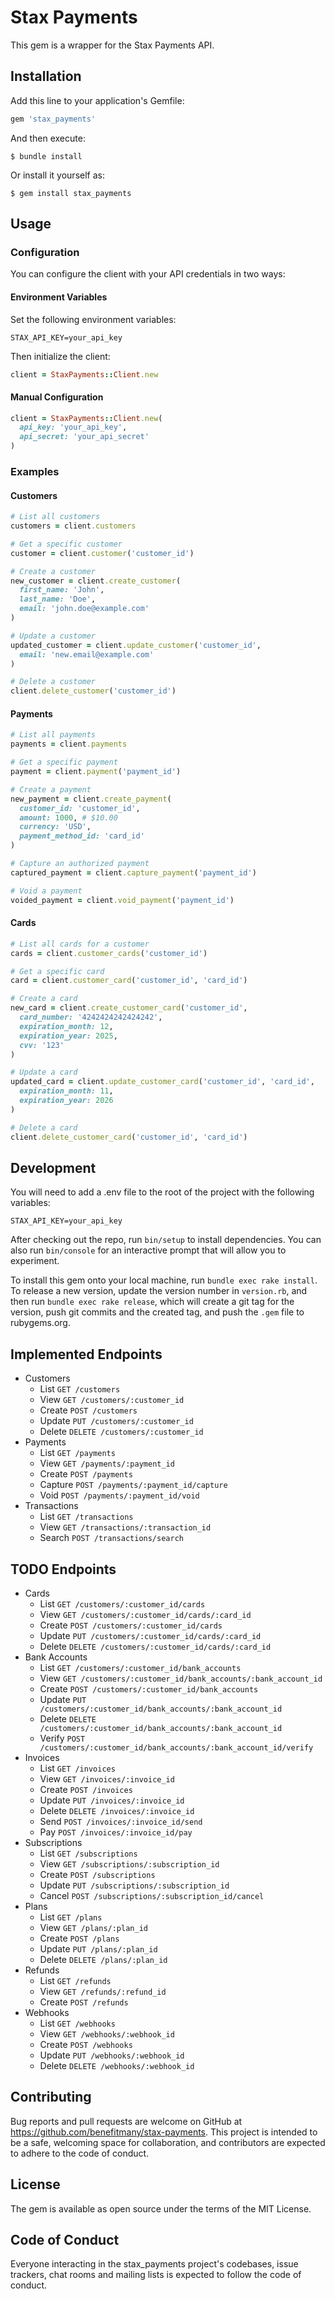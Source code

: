 # Stax Payments

This gem is a wrapper for the Stax Payments API.

## Installation

Add this line to your application's Gemfile:

```ruby
gem 'stax_payments'
```

And then execute:

```
$ bundle install
```

Or install it yourself as:

```
$ gem install stax_payments
```

## Usage

### Configuration

You can configure the client with your API credentials in two ways:

#### Environment Variables

Set the following environment variables:

```
STAX_API_KEY=your_api_key
```

Then initialize the client:

```ruby
client = StaxPayments::Client.new
```

#### Manual Configuration

```ruby
client = StaxPayments::Client.new(
  api_key: 'your_api_key',
  api_secret: 'your_api_secret'
)
```

### Examples

#### Customers

```ruby
# List all customers
customers = client.customers

# Get a specific customer
customer = client.customer('customer_id')

# Create a customer
new_customer = client.create_customer(
  first_name: 'John',
  last_name: 'Doe',
  email: 'john.doe@example.com'
)

# Update a customer
updated_customer = client.update_customer('customer_id',
  email: 'new.email@example.com'
)

# Delete a customer
client.delete_customer('customer_id')
```

#### Payments

```ruby
# List all payments
payments = client.payments

# Get a specific payment
payment = client.payment('payment_id')

# Create a payment
new_payment = client.create_payment(
  customer_id: 'customer_id',
  amount: 1000, # $10.00
  currency: 'USD',
  payment_method_id: 'card_id'
)

# Capture an authorized payment
captured_payment = client.capture_payment('payment_id')

# Void a payment
voided_payment = client.void_payment('payment_id')
```

#### Cards

```ruby
# List all cards for a customer
cards = client.customer_cards('customer_id')

# Get a specific card
card = client.customer_card('customer_id', 'card_id')

# Create a card
new_card = client.create_customer_card('customer_id',
  card_number: '4242424242424242',
  expiration_month: 12,
  expiration_year: 2025,
  cvv: '123'
)

# Update a card
updated_card = client.update_customer_card('customer_id', 'card_id',
  expiration_month: 11,
  expiration_year: 2026
)

# Delete a card
client.delete_customer_card('customer_id', 'card_id')
```

## Development

You will need to add a .env file to the root of the project with the following variables:

```
STAX_API_KEY=your_api_key
```

After checking out the repo, run `bin/setup` to install dependencies. You can also run `bin/console` for an interactive prompt that will allow you to experiment.

To install this gem onto your local machine, run `bundle exec rake install`. To release a new version, update the version number in `version.rb`, and then run `bundle exec rake release`, which will create a git tag for the version, push git commits and the created tag, and push the `.gem` file to rubygems.org.

## Implemented Endpoints

* Customers
  * List `GET /customers`
  * View `GET /customers/:customer_id`
  * Create `POST /customers`
  * Update `PUT /customers/:customer_id`
  * Delete `DELETE /customers/:customer_id`
* Payments
  * List `GET /payments`
  * View `GET /payments/:payment_id`
  * Create `POST /payments`
  * Capture `POST /payments/:payment_id/capture`
  * Void `POST /payments/:payment_id/void`
* Transactions
  * List `GET /transactions`
  * View `GET /transactions/:transaction_id`
  * Search `POST /transactions/search`

## TODO Endpoints
* Cards
  * List `GET /customers/:customer_id/cards`
  * View `GET /customers/:customer_id/cards/:card_id`
  * Create `POST /customers/:customer_id/cards`
  * Update `PUT /customers/:customer_id/cards/:card_id`
  * Delete `DELETE /customers/:customer_id/cards/:card_id`
* Bank Accounts
  * List `GET /customers/:customer_id/bank_accounts`
  * View `GET /customers/:customer_id/bank_accounts/:bank_account_id`
  * Create `POST /customers/:customer_id/bank_accounts`
  * Update `PUT /customers/:customer_id/bank_accounts/:bank_account_id`
  * Delete `DELETE /customers/:customer_id/bank_accounts/:bank_account_id`
  * Verify `POST /customers/:customer_id/bank_accounts/:bank_account_id/verify`
* Invoices
  * List `GET /invoices`
  * View `GET /invoices/:invoice_id`
  * Create `POST /invoices`
  * Update `PUT /invoices/:invoice_id`
  * Delete `DELETE /invoices/:invoice_id`
  * Send `POST /invoices/:invoice_id/send`
  * Pay `POST /invoices/:invoice_id/pay`
* Subscriptions
  * List `GET /subscriptions`
  * View `GET /subscriptions/:subscription_id`
  * Create `POST /subscriptions`
  * Update `PUT /subscriptions/:subscription_id`
  * Cancel `POST /subscriptions/:subscription_id/cancel`
* Plans
  * List `GET /plans`
  * View `GET /plans/:plan_id`
  * Create `POST /plans`
  * Update `PUT /plans/:plan_id`
  * Delete `DELETE /plans/:plan_id`
* Refunds
  * List `GET /refunds`
  * View `GET /refunds/:refund_id`
  * Create `POST /refunds`
* Webhooks
  * List `GET /webhooks`
  * View `GET /webhooks/:webhook_id`
  * Create `POST /webhooks`
  * Update `PUT /webhooks/:webhook_id`
  * Delete `DELETE /webhooks/:webhook_id`

## Contributing

Bug reports and pull requests are welcome on GitHub at https://github.com/benefitmany/stax-payments. This project is intended to be a safe, welcoming space for collaboration, and contributors are expected to adhere to the code of conduct.

## License

The gem is available as open source under the terms of the MIT License.

## Code of Conduct

Everyone interacting in the stax_payments project's codebases, issue trackers, chat rooms and mailing lists is expected to follow the code of conduct.
